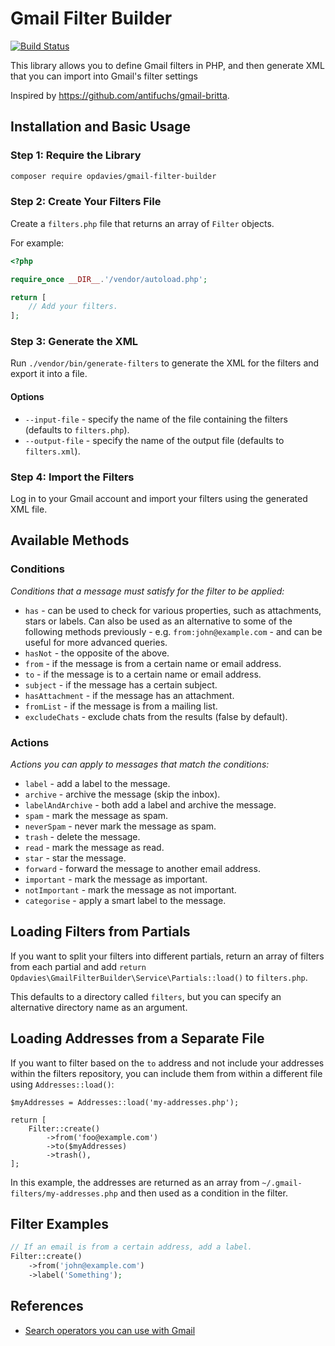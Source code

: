 # Gmail Filter Builder

[![Build Status](https://travis-ci.org/opdavies/gmail-filter-builder.svg?branch=master)](https://travis-ci.org/opdavies/gmail-filter-builder)

This library allows you to define Gmail filters in PHP, and then generate XML that you can import into Gmail's filter settings

Inspired by https://github.com/antifuchs/gmail-britta.

## Installation and Basic Usage

### Step 1: Require the Library

```bash
composer require opdavies/gmail-filter-builder
```

### Step 2: Create Your Filters File

Create a `filters.php` file that returns an array of `Filter` objects.

For example:

```php
<?php

require_once __DIR__.'/vendor/autoload.php';

return [
    // Add your filters.
];
```

### Step 3: Generate the XML

Run `./vendor/bin/generate-filters` to generate the XML for the filters and export it into a file.

#### Options

- `--input-file` - specify the name of the file containing the filters (defaults to `filters.php`).
- `--output-file` - specify the name of the output file (defaults to `filters.xml`).

### Step 4: Import the Filters

Log in to your Gmail account and import your filters using the generated XML file.

## Available Methods

### Conditions

_Conditions that a message must satisfy for the filter to be applied:_

- `has` - can be used to check for various properties, such as attachments, stars or labels. Can also be used as an alternative to some of the following methods previously - e.g. `from:john@example.com` - and can be useful for more advanced queries.
- `hasNot` - the opposite of the above.
- `from` - if the message is from a certain name or email address.
- `to` - if the message is to a certain name or email address.
- `subject` - if the message has a certain subject.
- `hasAttachment` - if the message has an attachment.
- `fromList` - if the message is from a mailing list.
- `excludeChats` - exclude chats from the results (false by default).

### Actions

_Actions you can apply to messages that match the conditions:_

- `label` - add a label to the message.
- `archive` - archive the message (skip the inbox).
- `labelAndArchive` - both add a label and archive the message.
- `spam` - mark the message as spam.
- `neverSpam` - never mark the message as spam.
- `trash` - delete the message.
- `read` - mark the message as read.
- `star` - star the message.
- `forward` - forward the message to another email address.
- `important` - mark the message as important.
- `notImportant` - mark the message as not important.
- `categorise` - apply a smart label to the message.

## Loading Filters from Partials

If you want to split your filters into different partials, return an array of filters from each partial and add `return Opdavies\GmailFilterBuilder\Service\Partials::load()` to `filters.php`.

This defaults to a directory called `filters`, but you can specify an alternative directory name as an argument.

## Loading Addresses from a Separate File

If you want to filter based on the `to` address and not include your addresses within the filters repository, you can include them from within a different file using `Addresses::load()`:

```
$myAddresses = Addresses::load('my-addresses.php');

return [
    Filter::create()
        ->from('foo@example.com')
        ->to($myAddresses)
        ->trash(),
];
```

In this example, the addresses are returned as an array from `~/.gmail-filters/my-addresses.php` and then used as a condition in the filter.

## Filter Examples

```php
// If an email is from a certain address, add a label.
Filter::create()
    ->from('john@example.com')
    ->label('Something');
```

## References

- [Search operators you can use with Gmail](https://support.google.com/mail/answer/7190?hl=en)
